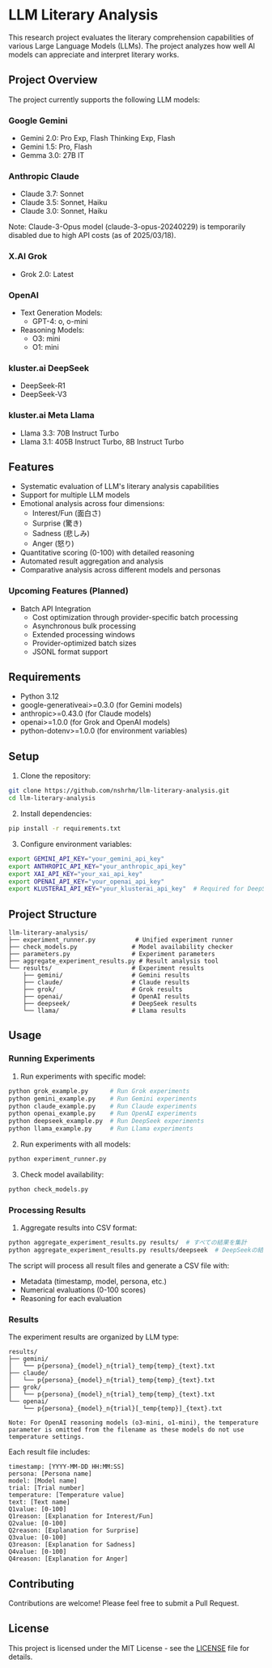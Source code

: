 # LLM Literary Analysis

This research project evaluates the literary comprehension capabilities of various Large Language Models (LLMs). The project analyzes how well AI models can appreciate and interpret literary works.

## Project Overview

The project currently supports the following LLM models:

### Google Gemini
- Gemini 2.0: Pro Exp, Flash Thinking Exp, Flash
- Gemini 1.5: Pro, Flash
- Gemma 3.0: 27B IT

### Anthropic Claude
- Claude 3.7: Sonnet
- Claude 3.5: Sonnet, Haiku
- Claude 3.0: Sonnet, Haiku

Note: Claude-3-Opus model (claude-3-opus-20240229) is temporarily disabled due to high API costs (as of 2025/03/18).

### X.AI Grok
- Grok 2.0: Latest

### OpenAI
- Text Generation Models:
  - GPT-4: o, o-mini
- Reasoning Models:
  - O3: mini
  - O1: mini

### kluster.ai DeepSeek
- DeepSeek-R1
- DeepSeek-V3

### kluster.ai Meta Llama
- Llama 3.3: 70B Instruct Turbo
- Llama 3.1: 405B Instruct Turbo, 8B Instruct Turbo

## Features

- Systematic evaluation of LLM's literary analysis capabilities
- Support for multiple LLM models
- Emotional analysis across four dimensions:
  - Interest/Fun (面白さ)
  - Surprise (驚き)
  - Sadness (悲しみ)
  - Anger (怒り)
- Quantitative scoring (0-100) with detailed reasoning
- Automated result aggregation and analysis
- Comparative analysis across different models and personas

### Upcoming Features (Planned)
- Batch API Integration
  - Cost optimization through provider-specific batch processing
  - Asynchronous bulk processing
  - Extended processing windows
  - Provider-optimized batch sizes
  - JSONL format support

## Requirements

- Python 3.12
- google-generativeai>=0.3.0 (for Gemini models)
- anthropic>=0.43.0 (for Claude models)
- openai>=1.0.0 (for Grok and OpenAI models)
- python-dotenv>=1.0.0 (for environment variables)

## Setup

1. Clone the repository:
```bash
git clone https://github.com/nshrhm/llm-literary-analysis.git
cd llm-literary-analysis
```

2. Install dependencies:
```bash
pip install -r requirements.txt
```

3. Configure environment variables:
```bash
export GEMINI_API_KEY="your_gemini_api_key"
export ANTHROPIC_API_KEY="your_anthropic_api_key"
export XAI_API_KEY="your_xai_api_key"
export OPENAI_API_KEY="your_openai_api_key"
export KLUSTERAI_API_KEY="your_klusterai_api_key"  # Required for DeepSeek and Llama models
```

## Project Structure

```
llm-literary-analysis/
├── experiment_runner.py           # Unified experiment runner
├── check_models.py               # Model availability checker
├── parameters.py                 # Experiment parameters
├── aggregate_experiment_results.py # Result analysis tool
└── results/                      # Experiment results
    ├── gemini/                   # Gemini results
    ├── claude/                   # Claude results
    ├── grok/                     # Grok results
    ├── openai/                   # OpenAI results
    ├── deepseek/                 # DeepSeek results
    └── llama/                    # Llama results
```

## Usage

### Running Experiments

1. Run experiments with specific model:
```bash
python grok_example.py      # Run Grok experiments
python gemini_example.py    # Run Gemini experiments
python claude_example.py    # Run Claude experiments
python openai_example.py    # Run OpenAI experiments
python deepseek_example.py  # Run DeepSeek experiments
python llama_example.py     # Run Llama experiments
```

2. Run experiments with all models:
```bash
python experiment_runner.py
```

3. Check model availability:
```bash
python check_models.py
```

### Processing Results

1. Aggregate results into CSV format:
```bash
python aggregate_experiment_results.py results/  # すべての結果を集計
python aggregate_experiment_results.py results/deepseek  # DeepSeekの結果のみを集計
```

The script will process all result files and generate a CSV file with:
- Metadata (timestamp, model, persona, etc.)
- Numerical evaluations (0-100 scores)
- Reasoning for each evaluation

### Results

The experiment results are organized by LLM type:
```
results/
├── gemini/
│   └── p{persona}_{model}_n{trial}_temp{temp}_{text}.txt
├── claude/
│   └── p{persona}_{model}_n{trial}_temp{temp}_{text}.txt
├── grok/
│   └── p{persona}_{model}_n{trial}_temp{temp}_{text}.txt
└── openai/
    └── p{persona}_{model}_n{trial}[_temp{temp}]_{text}.txt

Note: For OpenAI reasoning models (o3-mini, o1-mini), the temperature parameter is omitted from the filename as these models do not use temperature settings.
```

Each result file includes:
```
timestamp: [YYYY-MM-DD HH:MM:SS]
persona: [Persona name]
model: [Model name]
trial: [Trial number]
temperature: [Temperature value]
text: [Text name]
Q1value: [0-100]
Q1reason: [Explanation for Interest/Fun]
Q2value: [0-100]
Q2reason: [Explanation for Surprise]
Q3value: [0-100]
Q3reason: [Explanation for Sadness]
Q4value: [0-100]
Q4reason: [Explanation for Anger]
```

## Contributing

Contributions are welcome! Please feel free to submit a Pull Request.

## License

This project is licensed under the MIT License - see the [LICENSE](LICENSE) file for details.
